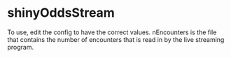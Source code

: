 # shinyOddsStream

To use, edit the config to have the correct values. nEncounters is the file that contains the number of encounters that is read in by the live streaming program. 

